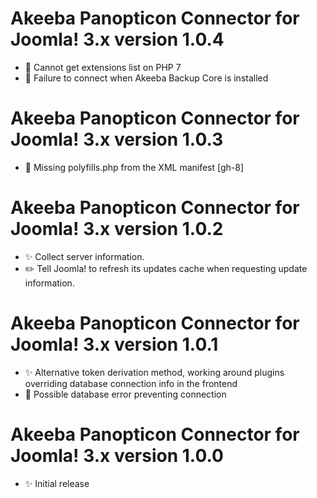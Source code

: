 # Akeeba Panopticon Connector for Joomla! 3.x version 1.0.4

* 🐞 Cannot get extensions list on PHP 7
* 🐞 Failure to connect when Akeeba Backup Core is installed

# Akeeba Panopticon Connector for Joomla! 3.x version 1.0.3

* 🐞 Missing polyfills.php from the XML manifest [gh-8] 

# Akeeba Panopticon Connector for Joomla! 3.x version 1.0.2

* ✨ Collect server information.
* ✏️ Tell Joomla! to refresh its updates cache when requesting update information.

# Akeeba Panopticon Connector for Joomla! 3.x version 1.0.1

* ✨ Alternative token derivation method, working around plugins overriding database connection info in the frontend
* 🐞 Possible database error preventing connection

# Akeeba Panopticon Connector for Joomla! 3.x version 1.0.0

* ✨ Initial release
